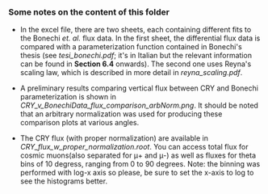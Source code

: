 ### Some notes on the content of this folder 

* In the excel file, there are two sheets, each containing different fits to the Bonechi *et. al.* flux data. In the first sheet, the differential flux data is compared with a parameterization function contained in Bonechi's thesis (see *tesi\_bonechi.pdf*; it's in Italian but the relevant information can be found in __Section 6.4__ onwards). The second one uses Reyna's scaling law, which is described in more detail in *reyna\_scaling.pdf*.

* A preliminary results comparing vertical flux between CRY and Bonechi parameterization is shown in *CRY\_v\_BonechiData_flux\_comparison\_arbNorm.png*. It should be noted that an arbitrary normalization was used for producing these comparison plots at various angles.

* The CRY flux (with proper normalization) are available in *CRY\_flux\_w\_proper\_normalization.root*. You can access total flux for cosmic muons(also separated for &mu;</sup>+ and &mu;</sup>-) as well as fluxes for theta bins of 10 degress, ranging from 0 to 90 degrees. Note: the binning was performed with log-x axis so please, be sure to set the x-axis to log to see the histograms better.
  

